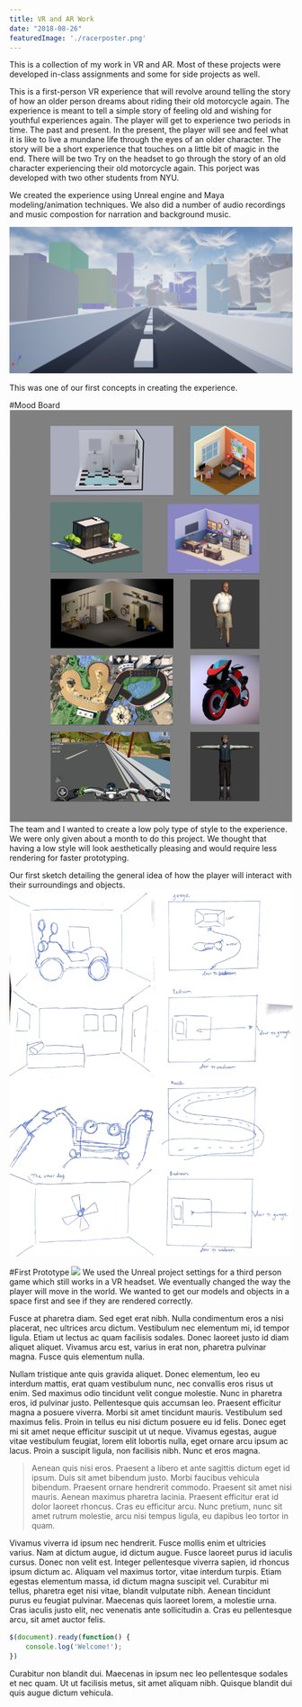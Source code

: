 ```yaml
---
title: VR and AR Work
date: "2018-08-26"
featuredImage: './racerposter.png'
---
```


This is a collection of my work in VR and AR. Most of these projects were developed in-class assignments and some for side projects as well. 

<!-- end -->

<!-- Project on VR dream racer -->
This is a first-person VR experience that will revolve around telling the story of how an older person dreams about riding their old motorcycle again. The experience is meant to tell a simple story of feeling old and wishing for youthful experiences again. The player will get to experience two periods in time. The past and present. In the present, the player will see and feel what it is like to live a mundane life through the eyes of an older character. The story will be a short experience that touches on a little bit of magic in the end. There will be two Try on the headset to go through the story of an old character experiencing their old motorcycle again. This porject was developed with two other students from NYU.

We created the experience using Unreal engine and Maya modeling/animation techniques. We also did a number of audio recordings and music compostion for narration and background music. 

![Group](./roadpic.png)

<!--Picture of things-->
This was one of our first concepts in creating the experience.

#Mood Board
![poster](./moodboard.png)
The team and I wanted to create a low poly type of style to the experience. We were only given about a month to do this project. We thought that having a low style will look aesthetically pleasing and would require less rendering for faster prototyping. 

Our first sketch detailing the general idea of how the player will interact with their surroundings and objects.
  ![Sketch](./sketch.png)

<!-- The imgur link needs to end in .png!!!!-->
#First Prototype
[![](https://i.imgur.com/bqNxguv.png)](https://youtu.be/bwQ_m6H9wWE)
We used the Unreal project settings for a third person game which still works in a VR headset. We eventually changed the way the player will move in the world. We wanted to get our models and objects in a space first and see if they are rendered correctly. 



<!-- end of dream racer -->

Fusce at pharetra diam. Sed eget erat nibh. Nulla condimentum eros a nisi placerat, nec ultrices arcu dictum. Vestibulum nec elementum mi, id tempor ligula. Etiam ut lectus ac quam facilisis sodales. Donec laoreet justo id diam aliquet aliquet. Vivamus arcu est, varius in erat non, pharetra pulvinar magna. Fusce quis elementum nulla.

Nullam tristique ante quis gravida aliquet. Donec elementum, leo eu interdum mattis, erat quam vestibulum nunc, nec convallis eros risus ut enim. Sed maximus odio tincidunt velit congue molestie. Nunc in pharetra eros, id pulvinar justo. Pellentesque quis accumsan leo. Praesent efficitur magna a posuere viverra. Morbi sit amet tincidunt mauris. Vestibulum sed maximus felis. Proin in tellus eu nisi dictum posuere eu id felis. Donec eget mi sit amet neque efficitur suscipit ut ut neque. Vivamus egestas, augue vitae vestibulum feugiat, lorem elit lobortis nulla, eget ornare arcu ipsum ac lacus. Proin a suscipit ligula, non facilisis nibh. Nunc et eros magna.

>Aenean quis nisi eros. Praesent a libero et ante sagittis dictum eget id ipsum. Duis sit amet bibendum justo. Morbi faucibus vehicula bibendum. Praesent ornare hendrerit commodo. Praesent sit amet nisi mauris. Aenean maximus pharetra lacinia. Praesent efficitur erat id dolor laoreet rhoncus. Cras eu efficitur arcu. Nunc pretium, nunc sit amet rutrum molestie, arcu nisi tempus ligula, eu dapibus leo tortor in quam.

Vivamus viverra id ipsum nec hendrerit. Fusce mollis enim et ultricies varius. Nam at dictum augue, id dictum augue. Fusce laoreet purus id iaculis cursus. Donec non velit est. Integer pellentesque viverra sapien, id rhoncus ipsum dictum ac. Aliquam vel maximus tortor, vitae interdum turpis. Etiam egestas elementum massa, id dictum magna suscipit vel. Curabitur mi tellus, pharetra eget nisi vitae, blandit vulputate nibh. Aenean tincidunt purus eu feugiat pulvinar. Maecenas quis laoreet lorem, a molestie urna. Cras iaculis justo elit, nec venenatis ante sollicitudin a. Cras eu pellentesque arcu, sit amet auctor felis.

```javascript
$(document).ready(function() {
    console.log('Welcome!');
})
```

Curabitur non blandit dui. Maecenas in ipsum nec leo pellentesque sodales et nec quam. Ut ut facilisis metus, sit amet aliquam nibh. Quisque blandit dui quis augue dictum vehicula.
